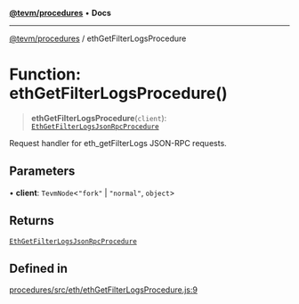 [**@tevm/procedures**](../README.md) • **Docs**

***

[@tevm/procedures](../globals.md) / ethGetFilterLogsProcedure

# Function: ethGetFilterLogsProcedure()

> **ethGetFilterLogsProcedure**(`client`): [`EthGetFilterLogsJsonRpcProcedure`](../type-aliases/EthGetFilterLogsJsonRpcProcedure.md)

Request handler for eth_getFilterLogs JSON-RPC requests.

## Parameters

• **client**: `TevmNode`\<`"fork"` \| `"normal"`, `object`\>

## Returns

[`EthGetFilterLogsJsonRpcProcedure`](../type-aliases/EthGetFilterLogsJsonRpcProcedure.md)

## Defined in

[procedures/src/eth/ethGetFilterLogsProcedure.js:9](https://github.com/evmts/tevm-monorepo/blob/main/packages/procedures/src/eth/ethGetFilterLogsProcedure.js#L9)
